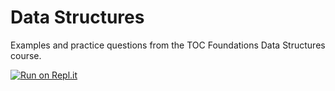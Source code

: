 # Data Structures

Examples and practice questions from the TOC Foundations Data Structures course.

[![Run on Repl.it](https://repl.it/badge/github/budoudoh/data-structures)](https://repl.it/github/budoudoh/data-structures)